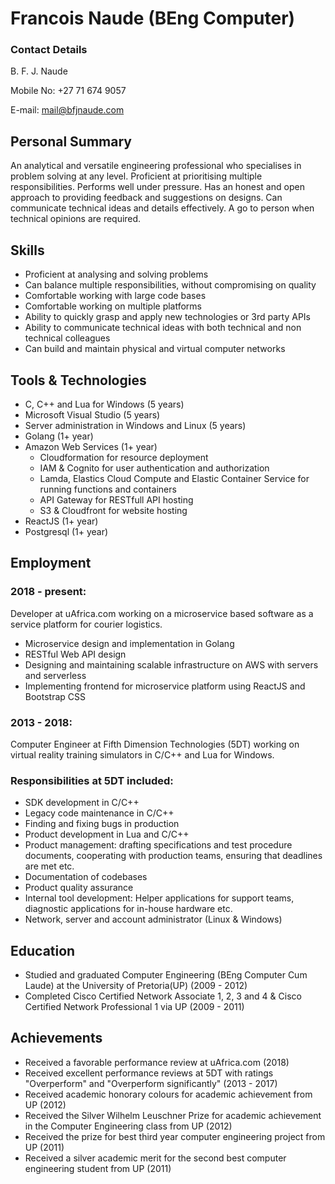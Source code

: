 # Francois Naude (BEng Computer)

### Contact Details

B. F. J. Naude  

Mobile No: +27 71 674 9057 

E-mail: mail@bfjnaude.com

## Personal Summary

An analytical and versatile engineering professional who specialises in problem solving at any level. Proficient at
prioritising multiple responsibilities. Performs well under pressure. Has an honest and open approach to providing
feedback and suggestions on designs. Can communicate technical ideas and details effectively. A go to person when
technical opinions are required.

## Skills

-   Proficient at analysing and solving problems
-   Can balance multiple responsibilities, without compromising on quality
-   Comfortable working with large code bases
-   Comfortable working on multiple platforms
-   Ability to quickly grasp and apply new technologies or 3rd party APIs
-   Ability to communicate technical ideas with both technical and non technical colleagues
-   Can build and maintain physical and virtual computer networks

## Tools & Technologies

-   C, C++ and Lua for Windows (5 years)
-   Microsoft Visual Studio (5 years)
-   Server administration in Windows and Linux (5 years)
-   Golang (1+ year)
-   Amazon Web Services (1+ year)
    -   Cloudformation for resource deployment
    -   IAM & Cognito for user authentication and authorization
    -   Lamda, Elastics Cloud Compute and Elastic Container Service for running functions and containers
    -   API Gateway for RESTfull API hosting
    -   S3 & Cloudfront for website hosting
-   ReactJS (1+ year)
-   Postgresql (1+ year)

## Employment

### 2018 - present:

Developer at uAfrica.com working on a microservice based software as a service platform for courier logistics.

-   Microservice design and implementation in Golang
-   RESTful Web API design
-   Designing and maintaining scalable infrastructure on AWS with servers and serverless
-   Implementing frontend for microservice platform using ReactJS and Bootstrap CSS

### 2013 - 2018:

Computer Engineer at Fifth Dimension Technologies (5DT) working on virtual reality training simulators in C/C++ and Lua
for Windows. 

### Responsibilities at 5DT included:

-   SDK development in C/C++
-   Legacy code maintenance in C/C++
-   Finding and fixing bugs in production
-   Product development in Lua and C/C++
-   Product management: drafting specifications and test procedure documents, cooperating with production teams,
    ensuring that deadlines are met etc.
-   Documentation of codebases
-   Product quality assurance
-   Internal tool development: Helper applications for support teams, diagnostic applications for in-house hardware etc.
-   Network, server and account administrator (Linux \& Windows)

## Education

-   Studied and graduated Computer Engineering (BEng Computer Cum Laude) at the University of Pretoria(UP) (2009 - 2012)
-   Completed Cisco Certified Network Associate 1, 2, 3 and 4 \& Cisco Certified Network Professional 1 via UP
    (2009 - 2011)

## Achievements
-   Received a favorable performance review at uAfrica.com (2018)
-   Received excellent performance reviews at 5DT with ratings "Overperform" and "Overperform significantly"
    (2013 - 2017)
-   Received academic honorary colours for academic achievement from UP (2012)
-   Received the Silver Wilhelm Leuschner Prize for academic achievement in the Computer Engineering class from UP
    (2012)
-   Received the prize for best third year computer engineering project from UP (2011)
-   Received a silver academic merit for the second best computer engineering student from UP (2011)
